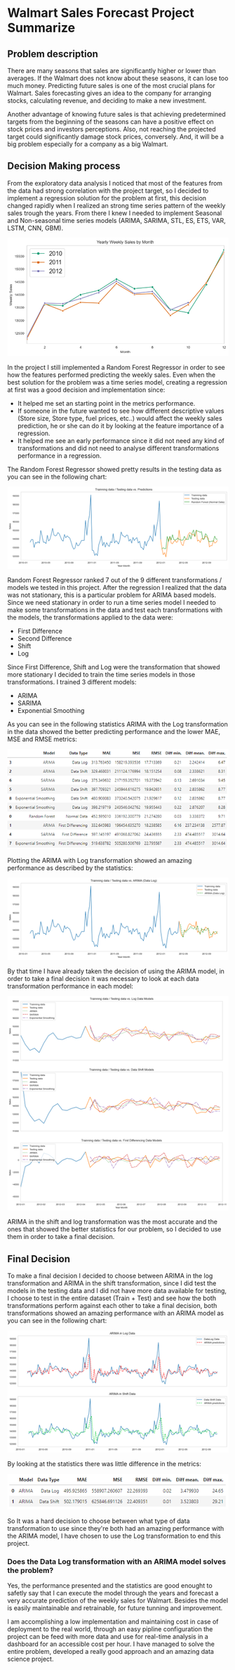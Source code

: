 # Walmart Sales Forecast Project Summarize

## Problem description
There are many seasons that sales are significantly higher or lower than averages. If the Walmart does not know about these seasons, it can lose too much money. Predicting future sales is one of the most crucial plans for Walmart. Sales forecasting gives an idea to the company for arranging stocks, calculating revenue, and deciding to make a new investment.

Another advantage of knowing future sales is that achieving predetermined targets from the beginning of the seasons can have a positive effect on stock prices and investors perceptions. Also, not reaching the projected target could significantly damage stock prices, conversely. And, it will be a big problem especially for a company as a big Walmart.

## Decision Making process

From the exploratory data analysis I noticed that most of the features from the data had strong correlation with the project target, so I decided to implement a regression solution for the problem at first, this decision changed rapidly when I realized an strong time series pattern of the weekly sales trough the years. From there I knew I needed to implement Seasonal and Non-seasonal time series models (ARIMA, SARIMA, STL, ES, ETS, VAR, LSTM, CNN, GBM).

![Yearly weekly sales](https://raw.githubusercontent.com/liamarguedas/walmart-sales-forecast/main/Summary-Charts/Yearly%20weekly%20sales%20by%20month.png)


In the project I still implemented a Random Forest Regressor in order to see how the features performed predicting the weekly sales. Even when the best solution for the problem was a time series model, creating a regression at first was a good decision and implementation since:

- It helped me set an starting point in the metrics performance.
- If someone in the future wanted to see how different descriptive values (Store size, Store type, fuel prices, etc..) would affect the weekly sales prediction, he or she can do it by looking at the feature importance of a regression.
- It helped me see an early performance since it did not need any kind of transformations and did not need to analyse different transformations performance in a regression.

The Random Forest Regressor showed pretty results in the testing data as you can see in the following chart:

![Random Forest Regressor vs. Testing data](https://raw.githubusercontent.com/liamarguedas/walmart-sales-forecast/main/Summary-Charts/Data%20vs.%20Random%20Forest.png)

Random Forest Regressor ranked 7 out of the 9 different transformations / models we tested in this project. After the regression I realized that the data was not stationary, this is a particular problem for ARIMA based models. Since we need stationary in order to run a time series model I needed to make some transformations in the data and test each transformations with the models, the transformations applied to the data were:

- First Difference
- Second Difference
- Shift
- Log

Since First Difference, Shift and Log were the transformation that showed more stationary I decided to train the time series models in those transformations. I trained 3 different models:

- ARIMA
- SARIMA
- Exponential Smoothing

As you can see in the following statistics ARIMA with the Log transformation in the data showed the better predicting performance and the lower MAE, MSE and RMSE metrics:

![Time Series Models Statistics](https://raw.githubusercontent.com/liamarguedas/walmart-sales-forecast/main/Summary-Charts/Models%20statistics.png)

Plotting the ARIMA with Log transformation showed an amazing performance as described by the statistics:

![ARIMA Log chart](https://raw.githubusercontent.com/liamarguedas/walmart-sales-forecast/main/Summary-Charts/ARIMA%20DATA%20LOG%20CHART.png)

By that time I have already taken the decision of using the ARIMA model, in order to take a final decision it was necessary to look at each data transformation performance in each model:

![Data transformations chart](https://raw.githubusercontent.com/liamarguedas/walmart-sales-forecast/main/Summary-Charts/Model%20vs.%20Data%20Transformations.png)

ARIMA in the shift and log transformation was the most accurate and the ones that showed the better statistics for our problem, so I decided to use them in order to take a final decision.

## Final Decision

To make a final decision I decided to choose between ARIMA in the log transformation and ARIMA in the shift transformation, since I did test the models in the testing data and I did not have more data available for testing, I choose to test in the entire dataset (Train + Test) and see how the both transformations perform against each other to take a final decision, both transformations showed an amazing performance with an ARIMA model as you can see in the following chart:

![Final transformations chart](https://raw.githubusercontent.com/liamarguedas/walmart-sales-forecast/main/Summary-Charts/ARIMA%20vs.%20Data%20Shift%20&%20Data%20Log.png)

By looking at the statistics there was little difference in the metrics:

![Final statistics chart](https://raw.githubusercontent.com/liamarguedas/walmart-sales-forecast/main/Summary-Charts/Final%20ARIMA%20models%20statistics.png)

So It was a hard decision to choose between what type of data transformation to use since they're both had an amazing performance with the ARIMA model, I have chosen to use the Log transformation to end this project.

### Does the Data Log transformation with an ARIMA model solves the problem?

Yes, the performance presented and the statistics are good enought to safetly say that I can execute the model through the years and forecast a very accurate prediction of the weekly sales for Walmart. Besides the model is easily maintainable and retrainable, for future tunning and improvement.

I am accomplishing a low implementation and maintaining cost in case of deployment to the real world, through an easy pipline configuration the project can be feed with more data and use for real-time analysis in a dashboard for an accessible cost per hour. I have managed to solve the entire problem, developed a really good approach and an amazing data science project.

